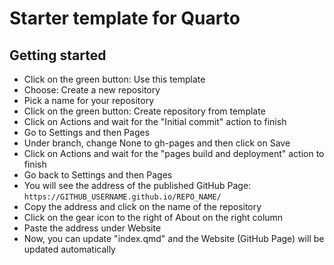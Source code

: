 # Starter template for Quarto

## Getting started

- Click on the green button: Use this template
- Choose: Create a new repository
- Pick a name for your repository
- Click on the green button: Create repository from template
- Click on Actions and wait for the "Initial commit" action to finish
- Go to Settings and then Pages
- Under branch, change None to gh-pages and then click on Save
- Click on Actions and wait for the "pages build and deployment" action to finish
- Go back to Settings and then Pages
- You will see the address of the published GitHub Page: `https://GITHUB_USERNAME.github.io/REPO_NAME/`
- Copy the address and click on the name of the repository
- Click on the gear icon to the right of About on the right column
- Paste the address under Website
- Now, you can update "index.qmd" and the Website (GitHub Page) will be updated automatically

